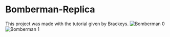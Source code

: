 # Bomberman-Replica
This project was made with the tutorial given by Brackeys.
![Bomberman 0](https://github.com/OmerFarukYilmaz-github/Bomberman-Replica/assets/66321088/bbe21c8a-2663-4fb4-a3ad-ea7e2ace3fc4)
![Bomberman 1](https://github.com/OmerFarukYilmaz-github/Bomberman-Replica/assets/66321088/50aaba29-c8c8-41d5-b068-3e2aa353134b)
